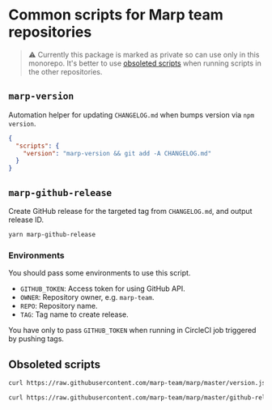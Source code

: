 # Common scripts for Marp team repositories

> :warning: Currently this package is marked as private so can use only in this monorepo. It's better to use [obsoleted scripts](#obsoleted-scripts) when running scripts in the other repositories.

<!--
```bash
yarn add --dev @marp-team/common-scripts
```
-->

## `marp-version`

Automation helper for updating `CHANGELOG.md` when bumps version via `npm version`.

```json
{
  "scripts": {
    "version": "marp-version && git add -A CHANGELOG.md"
  }
}
```

## `marp-github-release`

Create GitHub release for the targeted tag from `CHANGELOG.md`, and output release ID.

```bash
yarn marp-github-release
```

### Environments

You should pass some environments to use this script.

- `GITHUB_TOKEN`: Access token for using GitHub API.
- `OWNER`: Repository owner, e.g. `marp-team`.
- `REPO`: Repository name.
- `TAG`: Tag name to create release.

You have only to pass `GITHUB_TOKEN` when running in CircleCI job triggered by pushing tags.

## Obsoleted scripts

```bash
curl https://raw.githubusercontent.com/marp-team/marp/master/version.js | node
```

```bash
curl https://raw.githubusercontent.com/marp-team/marp/master/github-release.js | node
```
